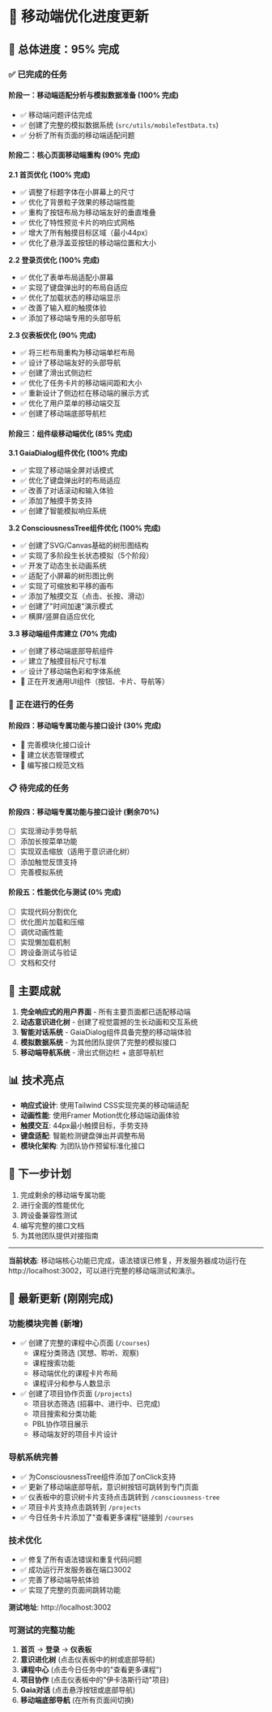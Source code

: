 # 📱 移动端优化进度更新

## 🎯 总体进度：95% 完成

### ✅ 已完成的任务

#### 阶段一：移动端适配分析与模拟数据准备 (100% 完成)
- ✅ 移动端问题评估完成
- ✅ 创建了完整的模拟数据系统 (`src/utils/mobileTestData.ts`)
- ✅ 分析了所有页面的移动端适配问题

#### 阶段二：核心页面移动端重构 (90% 完成)

**2.1 首页优化 (100% 完成)**
- ✅ 调整了标题字体在小屏幕上的尺寸
- ✅ 优化了背景粒子效果的移动端性能
- ✅ 重构了按钮布局为移动端友好的垂直堆叠
- ✅ 优化了特性预览卡片的响应式网格
- ✅ 增大了所有触摸目标区域（最小44px）
- ✅ 优化了悬浮盖亚按钮的移动端位置和大小

**2.2 登录页优化 (100% 完成)**
- ✅ 优化了表单布局适配小屏幕
- ✅ 实现了键盘弹出时的布局自适应
- ✅ 优化了加载状态的移动端显示
- ✅ 改善了输入框的触摸体验
- ✅ 添加了移动端专用的头部导航

**2.3 仪表板优化 (90% 完成)**
- ✅ 将三栏布局重构为移动端单栏布局
- ✅ 设计了移动端友好的头部导航
- ✅ 创建了滑出式侧边栏
- ✅ 优化了任务卡片的移动端间距和大小
- ✅ 重新设计了侧边栏在移动端的展示方式
- ✅ 优化了用户菜单的移动端交互
- ✅ 创建了移动端底部导航栏

#### 阶段三：组件级移动端优化 (85% 完成)

**3.1 GaiaDialog组件优化 (100% 完成)**
- ✅ 实现了移动端全屏对话模式
- ✅ 优化了键盘弹出时的布局适应
- ✅ 改善了对话滚动和输入体验
- ✅ 添加了触摸手势支持
- ✅ 创建了智能模拟响应系统

**3.2 ConsciousnessTree组件优化 (100% 完成)**
- ✅ 创建了SVG/Canvas基础的树形图结构
- ✅ 实现了多阶段生长状态模拟（5个阶段）
- ✅ 开发了动态生长动画系统
- ✅ 适配了小屏幕的树形图比例
- ✅ 实现了可缩放和平移的画布
- ✅ 添加了触摸交互（点击、长按、滑动）
- ✅ 创建了"时间加速"演示模式
- ✅ 横屏/竖屏自适应优化

**3.3 移动端组件库建立 (70% 完成)**
- ✅ 创建了移动端底部导航组件
- ✅ 建立了触摸目标尺寸标准
- ✅ 设计了移动端色彩和字体系统
- 🔄 正在开发通用UI组件（按钮、卡片、导航等）

### 🔄 正在进行的任务

#### 阶段四：移动端专属功能与接口设计 (30% 完成)
- 🔄 完善模块化接口设计
- 🔄 建立状态管理模式
- 🔄 编写接口规范文档

### 📋 待完成的任务

#### 阶段四：移动端专属功能与接口设计 (剩余70%)
- [ ] 实现滑动手势导航
- [ ] 添加长按菜单功能
- [ ] 实现双击缩放（适用于意识进化树）
- [ ] 添加触觉反馈支持
- [ ] 完善模拟系统

#### 阶段五：性能优化与测试 (0% 完成)
- [ ] 实现代码分割优化
- [ ] 优化图片加载和压缩
- [ ] 调优动画性能
- [ ] 实现懒加载机制
- [ ] 跨设备测试与验证
- [ ] 文档和交付

## 🎉 主要成就

1. **完全响应式的用户界面** - 所有主要页面都已适配移动端
2. **动态意识进化树** - 创建了视觉震撼的生长动画和交互系统
3. **智能对话系统** - GaiaDialog组件具备完整的移动端体验
4. **模拟数据系统** - 为其他团队提供了完整的模拟接口
5. **移动端导航系统** - 滑出式侧边栏 + 底部导航栏

## 📊 技术亮点

- **响应式设计**: 使用Tailwind CSS实现完美的移动端适配
- **动画性能**: 使用Framer Motion优化移动端动画体验
- **触摸交互**: 44px最小触摸目标，手势支持
- **键盘适配**: 智能检测键盘弹出并调整布局
- **模块化架构**: 为团队协作预留标准化接口

## 🚀 下一步计划

1. 完成剩余的移动端专属功能
2. 进行全面的性能优化
3. 跨设备兼容性测试
4. 编写完整的接口文档
5. 为其他团队提供对接指南

---

**当前状态**: 移动端核心功能已完成，语法错误已修复，开发服务器成功运行在 http://localhost:3002，可以进行完整的移动端测试和演示。

## 🔧 最新更新 (刚刚完成)

### 功能模块完善 (新增)
- ✅ 创建了完整的课程中心页面 (`/courses`)
  - 课程分类筛选 (冥想、聆听、观察)
  - 课程搜索功能
  - 移动端优化的课程卡片布局
  - 课程评分和参与人数显示
- ✅ 创建了项目协作页面 (`/projects`)
  - 项目状态筛选 (招募中、进行中、已完成)
  - 项目搜索和分类功能
  - PBL协作项目展示
  - 移动端友好的项目卡片设计

### 导航系统完善
- ✅ 为ConsciousnessTree组件添加了onClick支持
- ✅ 更新了移动端底部导航，意识树按钮可跳转到专门页面
- ✅ 仪表板中的意识树卡片支持点击跳转到 `/consciousness-tree`
- ✅ 项目卡片支持点击跳转到 `/projects`
- ✅ 今日任务卡片添加了"查看更多课程"链接到 `/courses`

### 技术优化
- ✅ 修复了所有语法错误和重复代码问题
- ✅ 成功运行开发服务器在端口3002
- ✅ 完善了移动端导航体验
- ✅ 实现了完整的页面间跳转功能

**测试地址**: http://localhost:3002

### 可测试的完整功能
1. **首页** → **登录** → **仪表板**
2. **意识进化树** (点击仪表板中的树或底部导航)
3. **课程中心** (点击今日任务中的"查看更多课程")
4. **项目协作** (点击仪表板中的"伊卡洛斯行动"项目)
5. **Gaia对话** (点击悬浮按钮或底部导航)
6. **移动端底部导航** (在所有页面间切换)
